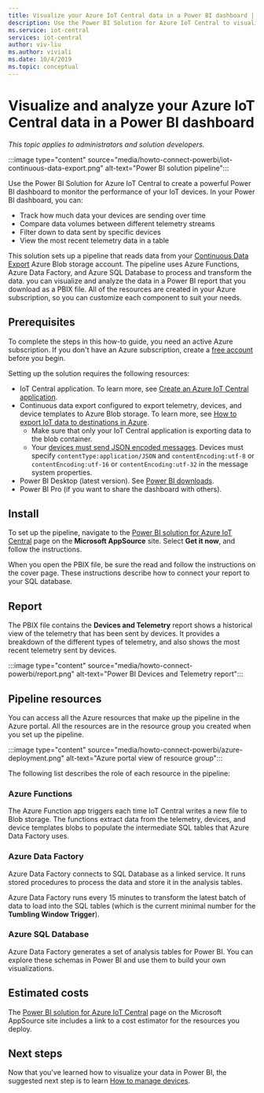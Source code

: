 ```yaml
---
title: Visualize your Azure IoT Central data in a Power BI dashboard | Microsoft Docs
description: Use the Power BI Solution for Azure IoT Central to visualize and analyze your IoT Central data.
ms.service: iot-central
services: iot-central
author: viv-liu
ms.author: viviali
ms.date: 10/4/2019
ms.topic: conceptual
---
```


# Visualize and analyze your Azure IoT Central data in a Power BI dashboard

*This topic applies to administrators and solution developers.*

:::image type="content" source="media/howto-connect-powerbi/iot-continuous-data-export.png" alt-text="Power BI solution pipeline":::

Use the Power BI Solution for Azure IoT Central to create a powerful Power BI dashboard to monitor the performance of your IoT devices. In your Power BI dashboard, you can:

- Track how much data your devices are sending over time
- Compare data volumes between different telemetry streams
- Filter down to data sent by specific devices
- View the most recent telemetry data in a table

This solution sets up a pipeline that reads data from your [Continuous Data Export](howto-export-data-blob-storage.md) Azure Blob storage account. The pipeline uses Azure Functions, Azure Data Factory, and Azure SQL Database to process and transform the data. you can visualize and analyze the data in a Power BI report that you download as a PBIX file. All of the resources are created in your Azure subscription, so you can customize each component to suit your needs.

## Prerequisites

To complete the steps in this how-to guide, you need an active Azure subscription. If you don't have an Azure subscription, create a [free account](https://azure.microsoft.com/free/?WT.mc_id=A261C142F) before you begin.

Setting up the solution requires the following resources:

- IoT Central application. To learn more, see [Create an Azure IoT Central application](./quick-deploy-iot-central.md).
- Continuous data export configured to export telemetry, devices, and device templates to Azure Blob storage. To learn more, see [How to export IoT data to destinations in Azure](howto-export-data.md).
  - Make sure that only your IoT Central application is exporting data to the blob container.
  - Your [devices must send JSON encoded messages](../../iot-hub/iot-hub-devguide-messages-d2c.md). Devices must specify `contentType:application/JSON` and `contentEncoding:utf-8` or `contentEncoding:utf-16` or `contentEncoding:utf-32` in the message system properties.
- Power BI Desktop (latest version). See [Power BI downloads](https://powerbi.microsoft.com/downloads/).
- Power BI Pro (if you want to share the dashboard with others).

## Install

To set up the pipeline, navigate to the [Power BI solution for Azure IoT Central](https://appsource.microsoft.com/product/web-apps/iot-central.power-bi-solution-iot-central) page on the **Microsoft AppSource** site. Select **Get it now**, and follow the instructions.

When you open the PBIX file, be sure the read and follow the instructions on the cover page. These instructions describe how to connect your report to your SQL database.

## Report

The PBIX file contains the **Devices and Telemetry** report shows a historical view of the telemetry that has been sent by devices. It provides a breakdown of the different types of telemetry, and also shows the most recent telemetry sent by devices.

:::image type="content" source="media/howto-connect-powerbi/report.png" alt-text="Power BI Devices and Telemetry report":::

## Pipeline resources

You can access all the Azure resources that make up the pipeline in the Azure portal. All the resources are in the resource group you created when you set up the pipeline.

:::image type="content" source="media/howto-connect-powerbi/azure-deployment.png" alt-text="Azure portal view of resource group":::

The following list describes the role of each resource in the pipeline:

### Azure Functions

The Azure Function app triggers each time IoT Central writes a new file to Blob storage. The functions extract data from the telemetry, devices, and device templates blobs to populate the intermediate SQL tables that Azure Data Factory uses.

### Azure Data Factory

Azure Data Factory connects to SQL Database as a linked service. It runs stored procedures to process the data and store it in the analysis tables.

Azure Data Factory runs every 15 minutes to transform the latest batch of data to load into the SQL tables (which is the current minimal number for the **Tumbling Window Trigger**).

### Azure SQL Database

Azure Data Factory generates a set of analysis tables for Power BI. You can explore these schemas in Power BI and use them to build your own visualizations.

## Estimated costs

The [Power BI solution for Azure IoT Central](https://appsource.microsoft.com/product/web-apps/iot-central.power-bi-solution-iot-central) page on the Microsoft AppSource site includes a link to a cost estimator for the resources you deploy.

## Next steps

Now that you've learned how to visualize your data in Power BI, the suggested next step is to learn [How to manage devices](howto-manage-devices.md).
